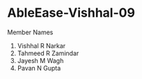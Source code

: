 # AbleEase-Vishhal-09
Member Names 
1) Vishhal R Narkar
2) Tahmeed R Zamindar
3) Jayesh M Wagh
4) Pavan N Gupta 
